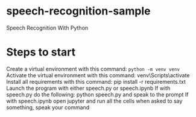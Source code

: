 # speech-recognition-sample
Speech Recognition With Python

# Steps to start
Create a virtual environment with this command: `python -m venv venv`
Activate the virtual environment with this command: venv\Scripts\activate
Install all requirements with this command: pip install -r requirements.txt
Launch the program with either speech.py or speech.ipynb
If with speech.py
do the following:
python speech.py and speak to the prompt
If with speech.ipynb
open jupyter and run all the cells
when asked to say something, speak your command
